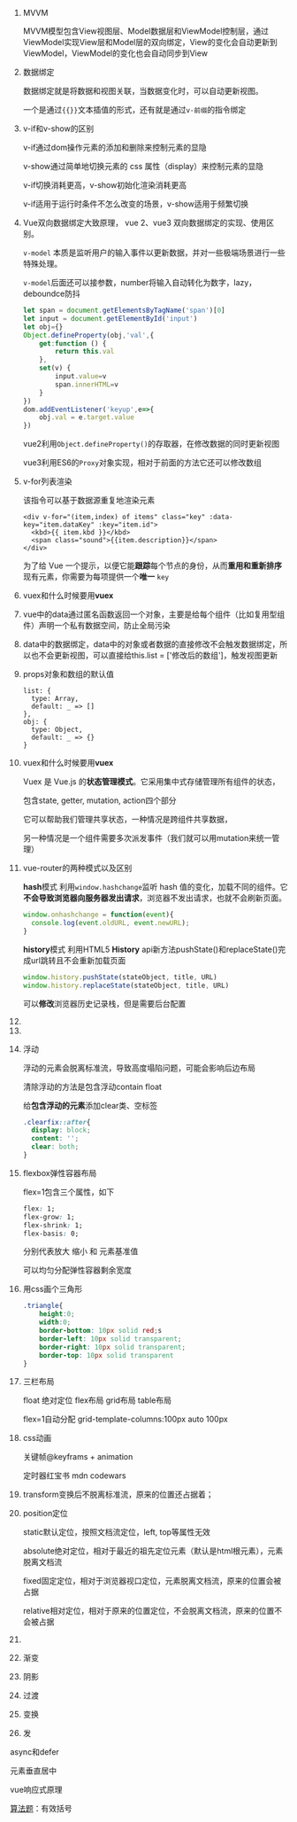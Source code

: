 1. MVVM

   MVVM模型包含View视图层、Model数据层和ViewModel控制层，通过ViewModel实现View层和Model层的双向绑定，View的变化会自动更新到ViewModel，ViewModel的变化也会自动同步到View

2. 数据绑定

   数据绑定就是将数据和视图关联，当数据变化时，可以自动更新视图。

   一个是通过`{{}}`文本插值的形式，还有就是通过`v-前缀`的指令绑定

3. v-if和v-show的区别

   v-if通过dom操作元素的添加和删除来控制元素的显隐

   v-show通过简单地切换元素的 css 属性（display）来控制元素的显隐

   v-if切换消耗更高，v-show初始化渲染消耗更高

   v-if适用于运行时条件不怎么改变的场景，v-show适用于频繁切换

4. Vue双向数据绑定大致原理， vue 2、vue3 双向数据绑定的实现、使用区别。

   `v-model` 本质是监听用户的输入事件以更新数据，并对一些极端场景进行一些特殊处理。

   `v-model`后面还可以接参数，number将输入自动转化为数字，lazy，deboundce防抖

   ```javascript
   let span = document.getElementsByTagName('span')[0]
   let input = document.getElementById('input')
   let obj={}
   Object.defineProperty(obj,'val',{
       get:function () {
           return this.val
       },
       set(v) {
           input.value=v
           span.innerHTML=v
       }
   })
   dom.addEventListener('keyup',e=>{
       obj.val = e.target.value
   })
   ```

   vue2利用`Object.defineProperty()`的存取器，在修改数据的同时更新视图

   vue3利用ES6的`Proxy`对象实现，相对于前面的方法它还可以修改数组

5. v-for列表渲染

   该指令可以基于数据源重复地渲染元素

   ```vue
   <div v-for="(item,index) of items" class="key" :data-key="item.dataKey" :key="item.id">
     <kbd>{{ item.kbd }}</kbd>
     <span class="sound">{{item.description}}</span>
   </div>
   ```

   为了给 Vue 一个提示，以便它能**跟踪**每个节点的身份，从而**重用和重新排序**现有元素，你需要为每项提供一个**唯一** `key`

6. vuex和什么时候要用**vuex**

7. vue中的data通过匿名函数返回一个对象，主要是给每个组件（比如复用型组件）声明一个私有数据空间，防止全局污染

8. data中的数据绑定，data中的对象或者数据的直接修改不会触发数据绑定，所以也不会更新视图，可以直接给this.list = ['修改后的数组']，触发视图更新

9. props对象和数组的默认值

   ```vue
   list: {
     type: Array,
     default: _ => []
   },
   obj: {
     type: Object,
     default: _ => {}
   }
   ```

10. vuex和什么时候要用**vuex**

    Vuex 是 Vue.js 的**状态管理模式**。它采用集中式存储管理所有组件的状态，

    包含state, getter, mutation, action四个部分

    它可以帮助我们管理共享状态，一种情况是跨组件共享数据，

    另一种情况是一个组件需要多次派发事件（我们就可以用mutation来统一管理）

11. vue-router的两种模式以及区别 

    **hash**模式   利用`window.hashchange`监听 hash 值的变化，加载不同的组件。它**不会导致浏览器向服务器发出请求**，浏览器不发出请求，也就不会刷新页面。

    ```javascript
    window.onhashchange = function(event){
      console.log(event.oldURL, event.newURL);
    }
    ```

    **history**模式  利用HTML5 **History** api新方法pushState()和replaceState()完成url跳转且不会重新加载页面

    ```javascript
    window.history.pushState(stateObject, title, URL)
    window.history.replaceState(stateObject, title, URL)
    ```

    可以**修改**浏览器历史记录栈，但是需要后台配置

12. 

13. 

14. 浮动

    浮动的元素会脱离标准流，导致高度塌陷问题，可能会影响后边布局

    清除浮动的方法是包含浮动contain float

    给**包含浮动的元素**添加clear类、空标签

    ```css
    .clearfix::after{
      display: block;
      content: '';
      clear: both;
    }
    ```

15. flexbox弹性容器布局

    flex=1包含三个属性，如下

    ```css
    flex: 1;
    flex-grow: 1;
    flex-shrink: 1;
    flex-basis: 0;
    ```

    分别代表放大  缩小 和 元素基准值   

    可以均匀分配弹性容器剩余宽度

16. 用css画个三角形 

    ```css
    .triangle{
        height:0;
        width:0;
        border-bottom: 10px solid red;s
        border-left: 10px solid transparent;
        border-right: 10px solid transparent;
        border-top: 10px solid transparent
    }
    ```

17. 三栏布局

    float  绝对定位 flex布局  grid布局  table布局

    flex=1自动分配           grid-template-columns:100px auto 100px

18. css动画

    关键帧@keyframs + animation

    定时器红宝书 mdn  codewars

19. transform变换后不脱离标准流，原来的位置还占据着；

20. position定位

    static默认定位，按照文档流定位，left, top等属性无效

    absolute绝对定位，相对于最近的祖先定位元素（默认是html根元素），元素脱离文档流

    fixed固定定位，相对于浏览器视口定位，元素脱离文档流，原来的位置会被占据

    relative相对定位，相对于原来的位置定位，不会脱离文档流，原来的位置不会被占据

21. 

    

22. 渐变

23. 阴影

24. 过渡

25. 变换

    

26. 发









 async和defer 

 元素垂直居中 

 

 vue响应式原理 

 [算法题]()：有效括号

